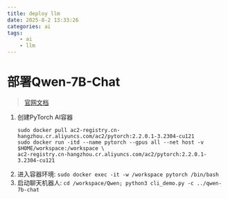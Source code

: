 ```yaml
---
title: deploy llm
date: 2025-8-2 13:33:26
categories: ai
tags:
    - ai
    - llm
---
```


# 部署Qwen-7B-Chat
> [官网文档](https://help.aliyun.com/zh/alinux/use-an-ai-container-image-to-deploy-qwen-7b-chat-on-nvidia-gpu-accelerated-instances)

1. 创建PyTorch AI容器
    ```shell
    sudo docker pull ac2-registry.cn-hangzhou.cr.aliyuncs.com/ac2/pytorch:2.2.0.1-3.2304-cu121
    sudo docker run -itd --name pytorch --gpus all --net host -v $HOME/workspace:/workspace \
    ac2-registry.cn-hangzhou.cr.aliyuncs.com/ac2/pytorch:2.2.0.1-3.2304-cu121
    ```
2. 进入容器环境: `sudo docker exec -it -w /workspace pytorch /bin/bash`
3. 启动聊天机器人: `cd /workspace/Qwen; python3 cli_demo.py -c ../qwen-7b-chat`